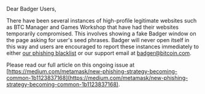 Dear Badger Users,

There have been several instances of high-profile legitimate websites such as BTC Manager and Games Workshop that have had their websites temporarily compromised. This involves showing a fake Badger window on the page asking for user's seed phrases. Badger will never open itself in this way and users are encouraged to report these instances immediately to either [our phishing blacklist](https://github.com/MetaMask/eth-phishing-detect/issues) or our support email at [badger@bitcoin.com](mailto:badger@bitcoin.com).

Please read our full article on this ongoing issue at [https://medium.com/metamask/new-phishing-strategy-becoming-common-1b1123837168](https://medium.com/metamask/new-phishing-strategy-becoming-common-1b1123837168).
